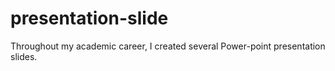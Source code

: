# presentation-slide
Throughout my academic career, I created several Power-point presentation slides.
